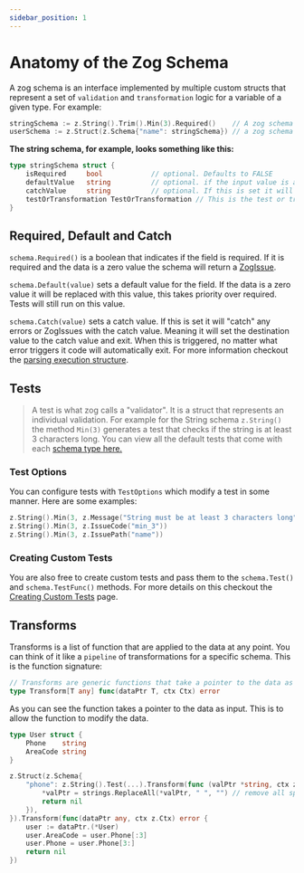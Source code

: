 ```yaml
---
sidebar_position: 1
---
```


# Anatomy of the Zog Schema

A zog schema is an interface implemented by multiple custom structs that represent a set of `validation` and `transformation` logic for a variable of a given type. For example:

```go
stringSchema := z.String().Trim().Min(3).Required()    // A zog schema that represents a required string which will first be trimmed then a test to ensure it has 3+ characters will be ran.
userSchema := z.Struct(z.Schema{"name": stringSchema}) // a zog schema that represents a user struct. Also yes I know that z.Schema might be confusing but think of it as the schema for the struct not a ZogSchema
```

**The string schema, for example, looks something like this:**

```go
type stringSchema struct {
	isRequired     bool            // optional. Defaults to FALSE
	defaultValue   string          // optional. if the input value is a "zero value" it will be replaced with this. Tests will still run on this value.
	catchValue     string          // optional. If this is set it will "catch" any errors, set the destination value to this value and exit
	testOrTransformation TestOrTransformation // This is the test or transformation that will be applied to the data.
}
```

## Required, Default and Catch

`schema.Required()` is a boolean that indicates if the field is required. If it is required and the data is a zero value the schema will return a [ZogIssue](/errors).

`schema.Default(value)` sets a default value for the field. If the data is a zero value it will be replaced with this value, this takes priority over required. Tests will still run on this value.

`schema.Catch(value)` sets a catch value. If this is set it will "catch" any errors or ZogIssues with the catch value. Meaning it will set the destination value to the catch value and exit. When this is triggered, no matter what error triggers it code will automatically exit. For more information checkout the [parsing execution structure](/core-concepts/parsing#parsing-execution-structure).

## Tests

> A test is what zog calls a "validator". It is a struct that represents an individual validation. For example for the String schema `z.String()` the method `Min(3)` generates a test that checks if the string is at least 3 characters long. You can view all the default tests that come with each [schema type here.](/reference)

### Test Options

You can configure tests with `TestOptions` which modify a test in some manner. Here are some examples:

```go
z.String().Min(3, z.Message("String must be at least 3 characters long")) // This sets the message that Zogissues will have if the validation fails
z.String().Min(3, z.IssueCode("min_3"))                                   // This sets the issue code that Zogissues will have if the validation fails
z.String().Min(3, z.IssuePath("name"))                                    // This sets the issue path that Zogissues will have if the validation fails
```

### Creating Custom Tests

You are also free to create custom tests and pass them to the `schema.Test()` and `schema.TestFunc()` methods. For more details on this checkout the [Creating Custom Tests](/custom-tests) page.

## Transforms

Transforms is a list of function that are applied to the data at any point. You can think of it like a `pipeline` of transformations for a specific schema. This is the function signature:

```go
// Transforms are generic functions that take a pointer to the data as input. For primitive types you won't have to typecast but for complex types it will just be a any type and you will have to manually typecast it.
type Transform[T any] func(dataPtr T, ctx Ctx) error
```

As you can see the function takes a pointer to the data as input. This is to allow the function to modify the data.

```go
type User struct {
	Phone    string
	AreaCode string
}

z.Struct(z.Schema{
	"phone": z.String().Test(...).Transform(func (valPtr *string, ctx z.Ctx) error{
		*valPtr = strings.ReplaceAll(*valPtr, " ", "") // remove all spaces
		return nil
	}),
}).Transform(func(dataPtr any, ctx z.Ctx) error {
	user := dataPtr.(*User)
	user.AreaCode = user.Phone[:3]
	user.Phone = user.Phone[3:]
	return nil
})
```
